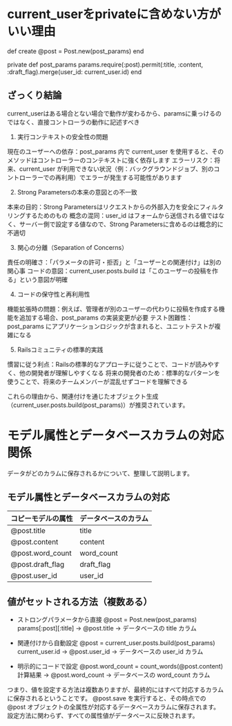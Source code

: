 # current_userをprivateに含めない方がいい理由

def create
  @post = Post.new(post_params)
end

private
def post_params
  params.require(:post).permit(:title, :content, :draft_flag).merge(user_id: current_user.id)
end

## ざっくり結論
current_userはある場合とない場合で動作が変わるから、paramsに乗っけるのではなく、直接コントローラの動作に記述すべき

1. 実行コンテキストの安全性の問題

現在のユーザーへの依存：post_params 内で current_user を使用すると、そのメソッドはコントローラーのコンテキストに強く依存します
エラーリスク：将来、current_user が利用できない状況（例：バックグラウンドジョブ、別のコントローラーでの再利用）でエラーが発生する可能性があります

2. Strong Parametersの本来の意図との不一致

本来の目的：Strong Parametersはリクエストからの外部入力を安全にフィルタリングするためのもの
概念の混同：user_id はフォームから送信される値ではなく、サーバー側で設定する値なので、Strong Parametersに含めるのは概念的に不適切

3. 関心の分離（Separation of Concerns）

責任の明確さ：「パラメータの許可・拒否」と「ユーザーとの関連付け」は別の関心事
コードの意図：current_user.posts.build は「このユーザーの投稿を作る」という意図が明確

4. コードの保守性と再利用性

機能拡張時の問題：例えば、管理者が別のユーザーの代わりに投稿を作成する機能を追加する場合、post_params の実装変更が必要
テスト困難性：post_params にアプリケーションロジックが含まれると、ユニットテストが複雑になる

5. Railsコミュニティの標準的実践

慣習に従う利点：Railsの標準的なアプローチに従うことで、コードが読みやすく、他の開発者が理解しやすくなる
将来の開発者のため：標準的なパターンを使うことで、将来のチームメンバーが混乱せずコードを理解できる

これらの理由から、関連付けを通じたオブジェクト生成（current_user.posts.build(post_params)）が推奨されています。


# モデル属性とデータベースカラムの対応関係
データがどのカラムに保存されるかについて、整理して説明します。
## モデル属性とデータベースカラムの対応
コピーモデルの属性               | データベースのカラム
--------------------------|------------------
@post.title               | title
@post.content             | content
@post.word_count          | word_count
@post.draft_flag          | draft_flag
@post.user_id             | user_id

## 値がセットされる方法（複数ある）
- ストロングパラメータから直接
@post = Post.new(post_params)
params[:post][:title] → @post.title → データベースの title カラム

- 関連付けから自動設定
@post = current_user.posts.build(post_params)
current_user.id → @post.user_id → データベースの user_id カラム

- 明示的にコードで設定
@post.word_count = count_words(@post.content)
計算結果 → @post.word_count → データベースの word_count カラム

つまり、値を設定する方法は複数ありますが、最終的にはすべて対応するカラムに保存されるということです。
@post.save を実行すると、その時点での @post オブジェクトの全属性が対応するデータベースカラムに保存されます。設定方法に関わらず、すべての属性値がデータベースに反映されます。
